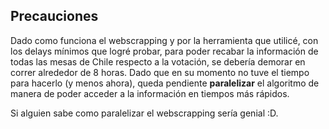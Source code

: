 ## Precauciones
Dado como funciona el webscrapping y por la herramienta que utilicé, con los delays mínimos que logré probar, para poder recabar la información de 
todas las mesas de Chile respecto a la votación, se debería demorar en correr alrededor de 8 horas. Dado que en su momento no tuve el tiempo para 
hacerlo (y menos ahora), queda pendiente **paralelizar** el algoritmo de manera de poder acceder a la información en tiempos más rápidos. 

Si alguien sabe como paralelizar el webscrapping sería genial :D.
